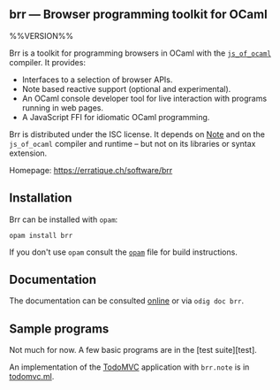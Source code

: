 brr — Browser programming toolkit for OCaml
-------------------------------------------------------------------------------
%%VERSION%%

Brr is a toolkit for programming browsers in OCaml with the
[`js_of_ocaml`][js_of_ocaml] compiler. It provides:

* Interfaces to a selection of browser APIs.
* Note based reactive support (optional and experimental).
* An OCaml console developer tool for live interaction 
  with programs running in web pages.
* A JavaScript FFI for idiomatic OCaml programming.

Brr is distributed under the ISC license. It depends on [Note][note]
and on the `js_of_ocaml` compiler and runtime – but not on its
libraries or syntax extension.

[note]: https://erratique.ch/software/note
[js_of_ocaml]: https://ocsigen.org/js_of_ocaml

Homepage: https://erratique.ch/software/brr  

## Installation

Brr can be installed with `opam`:

    opam install brr

If you don't use `opam` consult the [`opam`](opam) file for build
instructions.

## Documentation

The documentation can be consulted [online][doc] or via `odig doc brr`.

[doc]: https://erratique.ch/software/brr/doc

## Sample programs

Not much for now. A few basic programs are in the [test suite][test].

An implementation of the [TodoMVC][todomvc] application with `brr.note` is 
in [todomvc.ml](test/todomvc.ml).

[todomvc]: http://todomvc.com/
